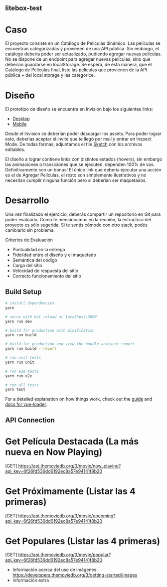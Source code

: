## litebox-test

# Caso

El proyecto consiste en un Catálogo de Películas dinámico. Las películas se encuentran categorizadas y provienen de una API pública.
Sin embargo, el catálogo debería poder ser actualizado, pudiendo agregar nuevas películas. No se dispone de un endpoint para agregar nuevas películas, sino que deberían guardarse en localStorage.
Se espera, de esta manera, que el Catálogo de Películas final, liste las películas que provienen de la API pública + del local storage y las categorice.

# Diseño

El prototipo de diseño se encuentra en Invision bajo los siguientes links:

- [Desktop](https://invis.io/RTSR2LAJ35C)
- [Mobile](https://invis.io/TXSR2KM4BRD)

Desde el Invision se deberían poder descargar los assets. Para poder lograr esto, deberías aceptar el invite que te llegó por mail y entrar en Inspect Mode.
De todas formas, adjuntamos el file [Sketch](https://drive.google.com/file/d/15fvlZr5TYtLcBA8xnhZLoF8MOjSEOCne/view?usp=sharing) con los archivos editables.

El diseño a lograr contiene links con distintos estados (hovers), sin embargo las animaciones o transiciones que se ejecuten, dependen 100% de vos. Definitivamente son un bonus!
El único link que debería ejecutar una acción es el de Agregar Películas, el resto son simplemente ilustrativos y no necesitan cumplir ninguna función pero sí deberían ser maquetados.

# Desarrollo
Una vez finalizado el ejercicio, deberás compartir un repositorio en Git para poder evaluarlo.
Como te mencionamos en la reunión, la estructura del proyecto es sólo sugerida. Si te sentís cómodo con otro stack, podés cambiarlo sin problema.

Criterios de Evaluación

- Puntualidad en la entrega
- Fidelidad entre el diseño y el maquetado
- Semántica del código
- Carga del sitio
- Velocidad de respuesta del sitio
- Correcto funcionamiento del sitio

## Build Setup

``` bash
# install dependencies
yarn

# serve with hot reload at localhost:3000
yarn run dev

# build for production with minification
yarn run build

# build for production and view the bundle analyzer report
yarn run build --report

# run unit tests
yarn run unit

# run e2e tests
yarn run e2e

# run all tests
yarn test
```

For a detailed explanation on how things work, check out the [guide](http://vuejs-templates.github.io/webpack/) and [docs for vue-loader](http://vuejs.github.io/vue-loader).

## API Connection

# Get Película Destacada (La más nueva en Now Playing)
[GET] https://api.themoviedb.org/3/movie/now_playing?api_key=6f26fd536dd6192ec8a57e94141f8b20

# Get Próximamente (Listar las 4 primeras)
[GET] https://api.themoviedb.org/3/movie/upcoming?api_key=6f26fd536dd6192ec8a57e94141f8b20

# Get Populares (Listar las 4 primeras)
[GET] https://api.themoviedb.org/3/movie/popular?api_key=6f26fd536dd6192ec8a57e94141f8b20

- Información acerca del uso de imágenes:
https://developers.themoviedb.org/3/getting-started/images
- Información extra
